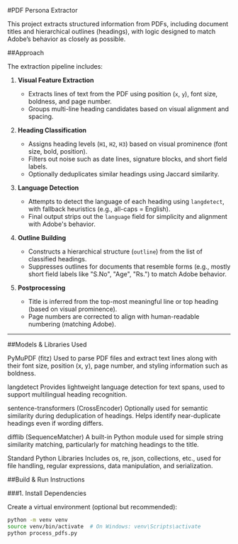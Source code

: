 #PDF Persona Extractor

This project extracts structured information from PDFs, including document titles and hierarchical outlines (headings), with logic designed to match Adobe’s behavior as closely as possible.



##Approach

The extraction pipeline includes:

1. **Visual Feature Extraction**
   - Extracts lines of text from the PDF using position (`x`, `y`), font size, boldness, and page number.
   - Groups multi-line heading candidates based on visual alignment and spacing.

2. **Heading Classification**
   - Assigns heading levels (`H1`, `H2`, `H3`) based on visual prominence (font size, bold, position).
   - Filters out noise such as date lines, signature blocks, and short field labels.
   - Optionally deduplicates similar headings using Jaccard similarity.

3. **Language Detection**
   - Attempts to detect the language of each heading using `langdetect`, with fallback heuristics (e.g., all-caps = English).
   - Final output strips out the `language` field for simplicity and alignment with Adobe's behavior.

4. **Outline Building**
   - Constructs a hierarchical structure (`outline`) from the list of classified headings.
   - Suppresses outlines for documents that resemble forms (e.g., mostly short field labels like "S.No", "Age", "Rs.") to match Adobe behavior.

5. **Postprocessing**
   - Title is inferred from the top-most meaningful line or top heading (based on visual prominence).
   - Page numbers are corrected to align with human-readable numbering (matching Adobe).

---

##Models & Libraries Used

PyMuPDF (fitz)
Used to parse PDF files and extract text lines along with their font size, position (x, y), page number, and styling information such as boldness.

langdetect
Provides lightweight language detection for text spans, used to support multilingual heading recognition.

sentence-transformers (CrossEncoder)
Optionally used for semantic similarity during deduplication of headings. Helps identify near-duplicate headings even if wording differs.

difflib (SequenceMatcher)
A built-in Python module used for simple string similarity matching, particularly for matching headings to the title.

Standard Python Libraries
Includes os, re, json, collections, etc., used for file handling, regular expressions, data manipulation, and serialization.





##Build & Run Instructions

###1. Install Dependencies

Create a virtual environment (optional but recommended):

```bash
python -m venv venv
source venv/bin/activate  # On Windows: venv\Scripts\activate
python process_pdfs.py